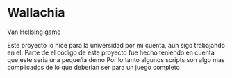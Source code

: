 # Wallachia
 Van Hellsing game
 
 Este proyecto lo hice para la universidad por mi cuenta, aun sigo trabajando en el.
 Parte de el codigo de este proyecto fue hecho teniendo en cuenta que este seria una pequeña demo
 Por lo tanto algunos scripts son algo mas complicados de lo que deberian ser para un juego completo
